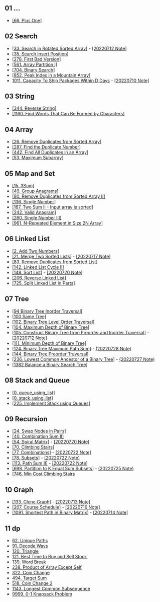## 01 ...
* [[66. Plus One]](./01_preview/66.%20Plus%20One/index.py)

## 02 Search
* [[33. Search in Rotated Sorted Array]](./02_search/33.%20Search%20in%20Rotated%20Sorted%20Array/index.py) - [[20220712 Note]](./02_search/33.%20Search%20in%20Rotated%20Sorted%20Array/note.md)
* [[35. Search Insert Position]](./02_search/35.%20Search%20Insert%20Position/index.py)
* [[278. First Bad Version]](./02_search/278.%20First%20Bad%20Version/index.py)
* [[561. Array Partition I]](./02_search/561.%20Array%20Partition%20I/index.py)
* [[704. Binary Search]](./02_search/704.%20Binary%20Search/index.py)
* [[852. Peak Index in a Mountain Array]](./02_search/852.%20Peak%20Index%20in%20a%20Mountain%20Array/index.py)
* [1011. Capacity To Ship Packages Within D Days](./02_search/1011.%20Capacity%20To%20Ship%20Packages%20Within%20D%20Days/index.py) - [[20220710 Note]](./02_search/1011.%20Capacity%20To%20Ship%20Packages%20Within%20D%20Days/note.md) 

## 03 String
* [[344. Reverse String]](./03_string/344.%20Reverse%20String/index.py)
* [[1160. Find Words That Can Be Formed by Characters]](./03_string/1160.%20Find%20Words%20That%20Can%20Be%20Formed%20by%20Characters/index.py)

## 04 Array
* [[26. Remove Duplicates from Sorted Array]](./04_array/26.%20Remove%20Duplicates%20from%20Sorted%20Array/index.py)
* [[287. Find the Duplicate Number]](./04_array/287.%20Find%20the%20Duplicate%20Number/index.py)
* [[442. Find All Duplicates in an Array]](./04_array/442.%20Find%20All%20Duplicates%20in%20an%20Array/index.py)
* [[53. Maximum Subarray]](./04_array/53.%20Maximum%20Subarray/index.py)

## 05 Map and Set
* [[15. 3Sum]](./05_map_and_set/15.%203Sum/index.py)
* [[49. Group Anagrams]](./05_map_and_set/49.%20Group%20Anagrams/index.py)
* [[80. Remove Duplicates from Sorted Array II]](./05_map_and_set/80.%20Remove%20Duplicates%20from%20Sorted%20Array%20II/index.py)
* [[136. Single Number]](./05_map_and_set/136.%20Single%20Number/index.py)
* [[167. Two Sum II - Input array is sorted]](./05_map_and_set/167.%20Two%20Sum%20II%20-%20Input%20array%20is%20sorted/index.py)
* [[242. Valid Anagram]](./05_map_and_set/242.%20Valid%20Anagram/index.py)
* [[260. Single Number III]](./05_map_and_set/260.%20Single%20Number%20III/index.py)
* [[961. N-Repeated Element in Size 2N Array]](./05_map_and_set/961.%20N-Repeated%20Element%20in%20Size%202N%20Array/index.py)

## 06 Linked List
* [[2. Add Two Numbers]](./06_linked_list/2.%20Add%20Two%20Numbers/index.py)
* [[21. Merge Two Sorted Lists]](./06_linked_list/21.%20Merge%20Two%20Sorted%20Lists/index.py) - [[20220717 Note]](./06_linked_list/21.%20Merge%20Two%20Sorted%20Lists/note.md)
* [[83. Remove Duplicates from Sorted List]](./06_linked_list/83.%20Remove%20Duplicates%20from%20Sorted%20List/index.py)
* [[142. Linked List Cycle II]](./06_linked_list/142.%20Linked%20List%20Cycle%20II/index.py)
* [[148. Sort List]](./06_linked_list/148.%20Sort%20List/index.py) - [[20220720 Note]](./06_linked_list/148.%20Sort%20List/note.md)
* [[206. Reverse Linked List]](./06_linked_list/206.%20Reverse%20Linked%20List/index.py)
* [[725. Split Linked List in Parts]](./06_linked_list/725.%20Split%20Linked%20List%20in%20Parts/index.py)

## 07 Tree
* [[94 Binary Tree Inorder Traversal]](./07_tree//94.%20Binary%20Tree%20Inorder%20Traversal/index.py)
* [[100 Same Tree]](./07_tree//100.%20Same%20Tree/index.py)
* [[102. Binary Tree Level Order Traversal]](./07_tree//102.%20Binary%20Tree%20Level%20Order%20Traversal/index.py)
* [[104. Maximum Depth of Binary Tree]](./07_tree/104.%20Maximum%20Depth%20of%20Binary%20Tree/index.py)
* [[105. Construct Binary Tree from Preorder and Inorder Traversal]](./07_tree/105.%20Construct%20Binary%20Tree%20from%20Preorder%20and%20Inorder%20Traversal/index.py) - [[20220712 Note]](./07_tree/105.%20Construct%20Binary%20Tree%20from%20Preorder%20and%20Inorder%20Traversal/note.md) 
* [[111. Minimum Depth of Binary Tree]](./07_tree//111.%20Minimum%20Depth%20of%20Binary%20Tree/index.py)
* [[124. Binary Tree Maximum Path Sum]](./09_recursion//124.%20Binary%20Tree%20Maximum%20Path%20Sum/index.py) - [(20220728 Note)](./07_tree/124.%20Binary%20Tree%20Maximum%20Path%20Sum/note.md)
* [[144. Binary Tree Preorder Traversal]](./07_tree//144.%20Binary%20Tree%20Preorder%20Traversal/index.py)
* [[236. Lowest Common Ancestor of a Binary Tree]](./09_recursion//236.%20Lowest%20Common%20Ancestor%20of%20a%20Binary%20Tree/index.py) - [(20220727 Note)](./07_tree/236.%20Lowest%20Common%20Ancestor%20of%20a%20Binary%20Tree/index.py)
* [[1382 Balance a Binary Search Tree]](./07_tree//1382.%20Balance%20a%20Binary%20Search%20Tree/index.py)


## 08 Stack and Queue
* [[0. queue_using_list]](./08_stack_and_queue/0.%20queue_using_list/index.py)
* [[0. stack_using_list]](./08_stack_and_queue/0.%20stack_using_list/index.py)
* [[225. Implement Stack using Queues]](./08_stack_and_queue/225.%20Implement%20Stack%20using%20Queues/index.py)

## 09 Recursion
* [[24. Swap Nodes in Pairs]](./09_recursion/24.%20Swap%20Nodes%20in%20Pairs/index.py)
* [[40. Combination Sum II]](./09_recursion//40.%20Combination%20Sum%20II/index.py)
* [[54. Spiral Matrix]](./09_recursion//54.%20Spiral%20Matrix/index.py) - [[20220720 Note]](./09_recursion/54.%20Spiral%20Matrix/note.md)
* [[70. Climbing Stairs]](./09_recursion/70.%20Climbing%20Stairs/index.py)
* [[77. Combinations]](./09_recursion//77.%20Combinations/index.py) - [[20220722 Note]](./09_recursion/77.%20Combinations/note.md)
* [[78. Subsets]](./09_recursion//78.%20Subsets/index.py) - [(20220722 Note)](./09_recursion/78.%20Subsets/note.md)
* [[113. Path Sum II]](./09_recursion//113.%20Path%20Sum%20II/index.py) - [[20220722 Note]](./09_recursion/113.%20Path%20Sum%20II/note.md)
* [[698. Partition to K Equal Sum Subsets]](./09_recursion//698.%20Partition%20to%20K%20Equal%20Sum%20Subsets/index.py) - [(20220725 Note)](./09_recursion/698.%20Partition%20to%20K%20Equal%20Sum%20Subsets/note.md)
* [[746. Min Cost Climbing Stairs](./09_recursion/746.%20Min%20Cost%20Climbing%20Stairs/index.py)
## 10 Graph
* [[133. Clone Graph]](./10_graph//133.%20Clone%20Graph/index.py) - [[20220713 Note]](./10_graph/133.%20Clone%20Graph/note.md)
* [[207. Course Schedule]](./10_graph/207.%20Course%20Schedule/index.py) - [[20220716 Note]](./10_graph/207.%20Course%20Schedule/note.md)
* [[1091. Shortest Path in Binary Matrix]](./10_graph//1091.%20Shortest%20Path%20in%20Binary%20Matrix/index.py) - [[20220714 Note]](./10_graph/1091.%20Shortest%20Path%20in%20Binary%20Matrix/note.md)
## 11 dp
* [62. Unique Paths](./11_dp/62.%20Unique%20Paths/index.py)
* [91. Decode Ways](./11_dp/91.%20Decode%20Ways/index.py)
* [120. Triangle](./11_dp/120.%20Triangle/index.py)
* [121. Best Time to Buy and Sell Stock](./11_dp/121.%20Best%20Time%20to%20Buy%20and%20Sell%20Stock/index.py)
* [139. Word Break](./11_dp/139.%20Word%20Break/index.py)
* [238. Product of Array Except Self](./11_dp/238.%20Product%20of%20Array%20Except%20Self/index.py)
* [322. Coin Change](./11_dp/322.%20Coin%20Change/index.py)
* [494. Target Sum](./11_dp/494.%20Target%20Sum/index.py)
* [518. Coin Change 2](./11_dp/518.%20Coin%20Change%202/index.py)
* [1143. Longest Common Subsequence](./11_dp/1143.%20Longest%20Common%20Subsequence/index.py)
* [9999. 0-1 Knapsack Problem](./11_dp/9999.%200-1%20Knapsack%20Problem/index.py)
